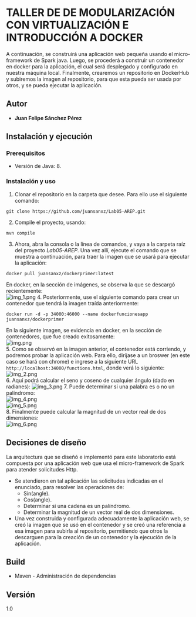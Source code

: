 # TALLER DE DE MODULARIZACIÓN CON VIRTUALIZACIÓN E INTRODUCCIÓN A DOCKER
A continuación, se construirá una aplicación web pequeña usando el micro-framework de Spark java. Luego, se procederá a construir un contenedor en docker para la aplicación, el cual será desplegado y configurado en nuestra máquina local. Finalmente, crearemos un repositorio en DockerHub y subiremos la imagen al repositorio, para que esta pueda ser usada por otros, y se pueda ejecutar la aplicación.

## Autor
* **Juan Felipe Sánchez Pérez**

## Instalación y ejecución
### Prerequisitos

* Versión de Java: 8.

### Instalación y uso
1. Clonar el repositorio en la carpeta que desee. Para ello use el siguiente comando:
```
git clone https://github.com/juansanxz/Lab05-AREP.git
```
2. Compile el proyecto, usando:
```
mvn compile
```
3. Ahora, abra la consola o la línea de comandos, y vaya a la carpeta raíz del proyecto _Lab05-AREP_. Una vez allí, ejecute el comando que se muestra a continuación, para traer la imagen que se usará para ejecutar la aplicación:  
```
docker pull juansanxz/dockerprimer:latest
```  
En docker, en la sección de imágenes, se observa la que se descargó recientemente:  
![img_1.png](img_1.png)
4. Posteriormente, use el siguiente comando para crear un contenedor que tendrá la imagen traída anteriormente:
```
docker run -d -p 34000:46000 --name dockerfuncionesapp juansanxz/dockerprimer
```  
En la siguiente imagen, se evidencia en docker, en la sección de contenedores, que fue creado exitosamente:  
![img.png](img.png)    
5. Como se observó en la imagen anterior, el contenedor está corriendo, y podremos probar la aplicación web. Para ello, diríjase a un broswer (en este caso se hará con chrome) e ingrese a la siguiente URL `http://localhost:34000/functions.html`, donde verá lo siguiente:  
![img_2.png](img_2.png)  
6. Aquí podrá calcular el seno y coseno de cualquier ángulo (dado en radianes):
![img_3.png](img_3.png)
7. Puede determinar si una palabra es o no un palíndromo:  
![img_4.png](img_4.png)  
![img_5.png](img_5.png)  
8. Finalmente puede calcular la magnitud de un vector real de dos dimensiones:  
![img_6.png](img_6.png)  

## Decisiones de diseño
La arquitectura que se diseñó e implementó para este laboratorio está compuesta por una aplicación web que usa el micro-framework de Spark para atender solicitudes Http.
* Se atendieron en tal aplicación las solicitudes indicadas en el enunciado, para resolver las operaciones de:
  * Sin(angle).
  * Cos(angle).
  * Determinar si una cadena es un palíndromo.
  * Determinar la magnitud de un vector real de dos dimensiones.
* Una vez construida y configurada adecuadamente la aplicación web, se creó la imagen que se usó en el contenedor y se creó una referencia a esa imagen para subirla al repositorio, permitiendo que otros la descarguen para la creación de un contenedor y la ejecución de la aplicación.

## Build
* Maven - Administración de dependencias

## Versión
1.0



